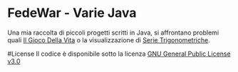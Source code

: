 # FedeWar - Varie Java

Una mia raccolta di piccoli progetti scritti in Java, si affrontano problemi quali [Il Gioco Della Vita](https://it.wikipedia.org/wiki/Gioco_della_vita) o la visualizzazione di [Serie Trigonometriche](https://it.wikipedia.org/wiki/Serie_di_Fourier).

#License
Il codice è disponibile sotto la licenza [GNU General Public License v3.0](http://www.gnu.org/licenses/gpl-howto.html)
